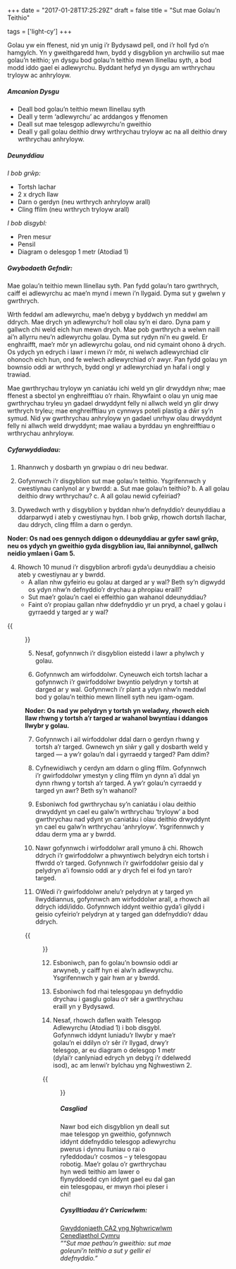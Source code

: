 +++
date = "2017-01-28T17:25:29Z"
draft = false
title = "Sut mae Golau’n Teithio"

tags = ['light-cy']
+++

Golau yw ein ffenest, nid yn unig i’r Bydysawd pell, ond i’r holl fyd o’n hamgylch. Yn y gweithgaredd hwn, bydd y disgyblion yn archwilio sut mae golau’n teithio; yn dysgu bod golau’n teithio mewn llinellau syth, a bod modd iddo gael ei adlewyrchu. Byddant hefyd yn dysgu am wrthrychau tryloyw ac anhryloyw.

##### Amcanion Dysgu

- Deall bod golau’n teithio mewn llinellau syth 
- Deall y term ‘adlewyrchu’ ac arddangos y ffenomen
- Deall sut mae telesgop adlewyrchu’n gweithio
- Deall y gall golau deithio drwy wrthrychau tryloyw ac na all deithio drwy wrthrychau anhryloyw.


##### Deunyddiau

*I bob grŵp:*

- Tortsh lachar
- 2 x drych llaw
- Darn o gerdyn (neu wrthrych anhryloyw arall)
- Cling ffilm (neu wrthrych tryloyw arall)


*I bob disgybl:*

- Pren mesur
- Pensil
- Diagram o delesgop 1 metr (Atodiad 1)


##### Gwybodaeth Gefndir:

Mae golau’n teithio mewn llinellau syth. Pan fydd golau’n taro gwrthrych, caiff ei adlewyrchu ac mae’n mynd i mewn i’n llygaid. Dyma sut y gwelwn y gwrthrych.

Wrth feddwl am adlewyrchu, mae’n debyg y byddwch yn meddwl am ddrych. Mae drych yn adlewyrchu’r holl olau sy’n ei daro. Dyna pam y gallwch chi weld eich hun mewn drych. Mae pob gwrthrych a welwn naill ai’n allyrru neu’n adlewyrchu golau. Dyma sut rydyn ni’n eu gweld. Er enghraifft, mae’r môr yn adlewyrchu golau, ond nid cymaint ohono â drych. Os ydych yn edrych i lawr i mewn i’r môr, ni welwch adlewyrchiad clir ohonoch eich hun, ond fe welwch adlewyrchiad o’r awyr. Pan fydd golau yn bownsio oddi ar wrthrych, bydd ongl yr adlewyrchiad yn hafal i ongl y trawiad.

Mae gwrthrychau tryloyw yn caniatáu ichi weld yn glir drwyddyn nhw; mae ffenest a sbectol yn enghreifftiau o’r rhain. Rhywfaint o olau yn unig mae gwrthrychau tryleu yn gadael drwyddynt felly ni allwch weld yn glir drwy wrthrych tryleu; mae enghreifftiau yn cynnwys poteli plastig a dŵr sy’n symud. Nid yw gwrthrychau anhryloyw yn gadael unrhyw olau drwyddynt felly ni allwch weld drwyddynt; mae waliau a byrddau yn enghreifftiau o wrthrychau anhryloyw. 


##### Cyfarwyddiadau:

1) Rhannwch y dosbarth yn grwpiau o dri neu bedwar. 

2) Gofynnwch i’r disgyblion sut mae golau’n teithio. Ysgrifennwch y cwestiynau canlynol ar y bwrdd:
a. Sut mae golau’n teithio?
b. A all golau deithio drwy wrthrychau? 
c. A all golau newid cyfeiriad?

3) Dywedwch wrth y disgyblion y byddan nhw’n defnyddio’r deunyddiau a ddarparwyd i ateb y cwestiynau hyn. I bob grŵp, rhowch dortsh llachar, dau ddrych, cling ffilm a darn o gerdyn. 

**Noder: Os nad oes gennych ddigon o ddeunyddiau ar gyfer sawl grŵp, neu os ydych yn gweithio gyda disgyblion iau, llai annibynnol, gallwch neidio ymlaen i Gam 5.**

4) Rhowch 10 munud i’r disgyblion arbrofi gyda’u deunyddiau a cheisio ateb y cwestiynau ar y bwrdd. 
	- A allan nhw gyfeirio eu golau at darged ar y wal? Beth sy’n digwydd os ydyn nhw’n defnyddio’r drychau a phropiau eraill?
	- Sut mae’r golau’n cael ei effeithio gan wahanol ddeunyddiau?
	- Faint o’r propiau gallan nhw ddefnyddio yr un pryd, a chael y golau i gyrraedd y targed ar y wal?

{{<figure src="/images/HowLightTravels.png/" title="Volunteers demonstrate how light can be directed using reflective material such as mirrors.">}}

5) Nesaf, gofynnwch i’r disgyblion eistedd i lawr a phylwch y golau.

6) Gofynnwch am wirfoddolwr. Cyneuwch eich tortsh lachar a gofynnwch i’r gwirfoddolwr bwyntio pelydryn y tortsh at darged ar y wal. Gofynnwch i’r plant a ydyn nhw’n meddwl bod y golau’n teithio mewn llinell syth neu igam-ogam.  

**Noder: Os nad yw pelydryn y tortsh yn weladwy, rhowch eich llaw rhwng y tortsh a’r targed ar wahanol bwyntiau i ddangos llwybr y golau.**

7) Gofynnwch i ail wirfoddolwr ddal darn o gerdyn rhwng y tortsh a’r targed. Gwnewch yn siŵr y gall y dosbarth weld y targed — a yw’r golau’n dal i gyrraedd y targed? Pam ddim? 

8) Cyfnewidiwch y cerdyn am ddarn o gling ffilm. Gofynnwch i’r gwirfoddolwr ymestyn y cling ffilm yn dynn a’i ddal yn dynn rhwng y tortsh a’r targed. A yw’r golau’n cyrraedd y targed yn awr? Beth sy’n wahanol?

9) Esboniwch fod gwrthrychau sy’n caniatáu i olau deithio drwyddynt yn cael eu galw’n wrthrychau ‘tryloyw’ a bod gwrthrychau nad ydynt yn caniatáu i olau deithio drwyddynt yn cael eu galw’n wrthrychau ‘anhryloyw’. Ysgrifennwch y ddau derm yma ar y bwrdd.

10) Nawr gofynnwch i wirfoddolwr arall ymuno â chi. Rhowch ddrych i’r gwirfoddolwr a phwyntiwch belydryn eich tortsh i ffwrdd o’r targed. Gofynnwch i’r gwirfoddolwr geisio dal y pelydryn a’i fownsio oddi ar y drych fel ei fod yn taro’r targed.  

11) OWedi i’r gwirfoddolwr anelu’r pelydryn at y targed yn llwyddiannus, gofynnwch am wirfoddolwr arall, a rhowch ail ddrych iddi/iddo. Gofynnwch iddynt weithio gyda’i gilydd i geisio cyfeirio’r pelydryn at y targed gan ddefnyddio’r ddau ddrych.

{{<figure src="/images/Reflection-Demo.png/" title="Volunteers demonstrate Step 11 of the **How Light Travels** activity.">}}

12) Esboniwch, pan fo golau’n bownsio oddi ar arwyneb, y caiff hyn ei alw’n adlewyrchu. Ysgrifennwch y gair hwn ar y bwrdd.

13) Esboniwch fod rhai telesgopau yn defnyddio drychau i gasglu golau o’r sêr a gwrthrychau eraill yn y Bydysawd.

14) Nesaf, rhowch daflen waith Telesgop Adlewyrchu (Atodiad 1) i bob disgybl. Gofynnwch iddynt luniadu’r llwybr y mae’r golau’n ei ddilyn o’r sêr i’r llygad, drwy’r telesgop, ar eu diagram o delesgop 1 metr (dylai’r canlyniad edrych yn debyg i’r ddelwedd isod), ac am lenwi’r bylchau yng Nghwestiwn 2.  

{{<figure src="/images/reflector_telescope_diagram.png/" title="Diagram showing the path cosmic light takes through a reflector telescope to the eyepiece.">}}

##### Casgliad

Nawr bod eich disgyblion yn deall sut mae telesgop yn gweithio, gofynnwch iddynt ddefnyddio telesgop adlewyrchu pwerus i dynnu lluniau o rai o ryfeddodau’r cosmos – y telesgopau robotig. Mae’r golau o’r gwrthrychau hyn wedi teithio am lawer o flynyddoedd cyn iddynt gael eu dal gan ein telesgopau, er mwyn rhoi pleser i chi!

##### Cysylltiadau â’r Cwricwlwm:

[Gwyddoniaeth CA2 yng Nghwricwlwm Cenedlaethol Cymru ](http://learning.wales.gov.uk/docs/learningwales/publications/140624-science-in-the-national-curriculum-cy.pdf)<br>
*““Sut mae pethau’n gweithio: sut mae goleuni’n teithio a sut y gellir ei ddefnyddio.”*</b>

